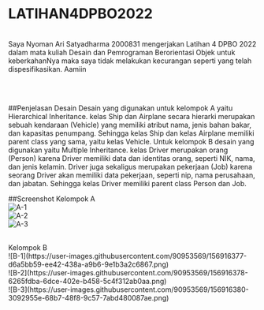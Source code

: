 # LATIHAN4DPBO2022

<br>
Saya Nyoman Ari Satyadharma 2000831 mengerjakan Latihan 4 DPBO 2022 dalam mata kuliah Desain dan Pemrograman Berorientasi Objek untuk keberkahanNya maka saya tidak melakukan kecurangan seperti yang telah dispesifikasikan. Aamiin

<br><br>

##Penjelasan Desain
Desain yang digunakan untuk kelompok A yaitu Hierarchical Inheritance. kelas Ship dan Airplane secara hierarki merupakan sebuah kendaraan (Vehicle) yang memiliki atribut nama, jenis bahan bakar, dan kapasitas penumpang. Sehingga kelas Ship dan kelas Airplane memiliki parent class yang sama, yaitu kelas Vehicle. Untuk kelompok B desain yang digunakan yaitu Multiple Inheritance. kelas Driver merupakan orang (Person) karena Driver memiliki data dan identitas orang, seperti NIK, nama, dan jenis kelamin. Driver juga sekaligus merupakan pekerjaan (Job) karena seorang Driver akan memiliki data pekerjaan, seperti nip, nama perusahaan, dan jabatan. Sehingga kelas Driver memiliki parent class Person dan Job.
<br>

##Screenshot
Kelompok A
<br>
![A-1](https://user-images.githubusercontent.com/90953569/156916360-ad539418-f65a-4dcf-87a6-9171a065dfeb.png)
<br>
![A-2](https://user-images.githubusercontent.com/90953569/156916361-7e1b0f82-9d93-49b3-b9a5-7426eaa56ffb.png)
<br>
![A-3](https://user-images.githubusercontent.com/90953569/156916362-40aaaaa0-e47c-4686-b2a3-921d38bf5153.png)
<br>

<br>
Kelompok B
<br>
![B-1](https://user-images.githubusercontent.com/90953569/156916377-d6a5bb59-ee42-438a-a9b6-9e1b3a2c6867.png)
<br>
![B-2](https://user-images.githubusercontent.com/90953569/156916378-6265fdba-6dce-402e-b458-5c4f312ab0aa.png)
<br>
![B-3](https://user-images.githubusercontent.com/90953569/156916380-3092955e-68b7-48f8-9c57-7abd480087ae.png)
<br>
